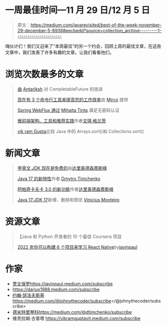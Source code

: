 # 一周最佳时间—11 月 29 日/12 月 5 日

> 原文：<https://medium.com/javarevisited/best-of-the-week-november-29-december-5-89388eecbedd?source=collection_archive---------1----------------------->

嗨伙计们！我们又迎来了“本周最佳”的另一个约会，回顾上周的最佳文章，在这些文章中，我们发表了许多有趣的文章。让我们看看他们。

# 浏览次数最多的文章

> [由](/javarevisited/improvements-in-completablefuture-e651f397186d) [Antariksh](https://medium.com/u/7fd3b9fbd9ac?source=post_page-----89388eecbedd--------------------------------) 对 CompletableFuture 的改进
> 
> [现在有 3 个命令行工具来提高您的工作效率](/javarevisited/3-command-line-tools-to-increase-your-productivity-now-6e46bc3d097b)由 [Mirco](https://medium.com/u/3e99f03b82e?source=post_page-----89388eecbedd--------------------------------) 提供
> 
> [Spring WebFlux 通过](/javarevisited/spring-webflux-meets-passwordless-authentication-a4be6cab6bfe) [Mihaita Tinta](https://medium.com/u/d116661fc9e4?source=post_page-----89388eecbedd--------------------------------) 满足无密码认证
> 
> [微前端架构、工具和推荐实践](/javarevisited/microfrontends-architecture-tooling-and-recommended-practices-821fd987b344)作者[文琪·格兰茨](https://medium.com/u/ce7cd5b8b74a?source=post_page-----89388eecbedd--------------------------------)
> 
> [vik ram Gupta](/javarevisited/arrays-sort-vs-collections-sort-in-java-50e25f711a69)比较 Java 中的 Arrays.sort()和 Collections.sort()

# 新闻文章

> [甲骨文 JDK 现在是免费的](/javarevisited/oracle-jdk-now-is-free-1ff0802fa5fb)由[达里奥德森蒂斯峰](https://medium.com/u/16b3e1182e6b?source=post_page-----89388eecbedd--------------------------------)
> 
> [Java 17 的新特性](/javarevisited/whats-new-in-java-17-e94b033ef211)作者 [Dmytro Timchenko](https://medium.com/u/b2ed152fefdb?source=post_page-----89388eecbedd--------------------------------)
> 
> [阿帕奇卡夫卡 3.0 的新功能](/javarevisited/apache-kafka-3-0-is-out-5f95f3c02f7e)作者[达里奥德森蒂斯峰](https://medium.com/u/16b3e1182e6b?source=post_page-----89388eecbedd--------------------------------)
> 
> [Java 17:JDK 17](/javarevisited/java-17-whats-new-removed-and-preview-in-jdk-17-62db367e62ee)新增、删除和预览 [Vinicius Monteiro](https://medium.com/u/f4d81e5b1cb1?source=post_page-----89388eecbedd--------------------------------)

# 资源文章

> 【Java 和 Python 开发者的 10 个最佳 Coursera 项目
> 
> [2022 年你可以构建 6 个项目来学习 React Native](/javarevisited/5-projects-you-can-build-to-learn-react-native-in-2022-c7111aceddd)by[javinpaul](https://medium.com/u/bb36d8439904?source=post_page-----89388eecbedd--------------------------------)

# 作家

*   [贾文保罗](https://medium.com/u/bb36d8439904?source=post_page-----89388eecbedd--------------------------------)https://javinpaul.medium.com/subscribe
*   https://dariux1988.medium.com/subscribe
*   [约翰·瑟洛夫斯基](https://medium.com/u/390a59d672a2?source=post_page-----89388eecbedd--------------------------------)https://medium.com/@johnythecoder/subscribe</@johnythecoder/subscribe>
*   [德米特里琴科](https://medium.com/u/b2ed152fefdb?source=post_page-----89388eecbedd--------------------------------)https://medium.com/@dtimchenko/subscribe
*   维克拉姆·古普塔 https://vikramguptavit.medium.com/subscribe